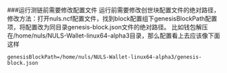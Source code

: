 ###运行测链前需要修改配置文件
运行前需要修改创世块配置文件的绝对路径，修改方法：打开nuls.ncf配置文件，找到block配置组下genesisBlockPath配置项，将配置改为同目录genesis-block.json文件的绝对路径。
比如钱包解压在/home/nuls/NULS-Wallet-linux64-alpha3目录，那么配置看上去应该像下面这样

```
genesisBlockPath=/home/nuls/NULS-Wallet-linux64-alpha3/genesis-block.json
```